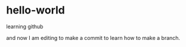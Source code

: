 # hello-world
learning github

and now I am editing to make a commit to learn how to make a branch.
